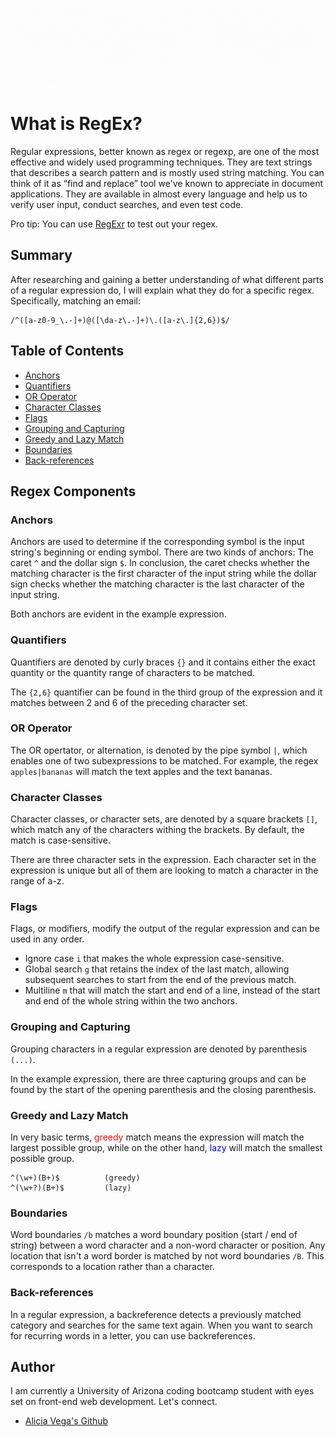 ![Banner](./assets/Learn-Regex1.gif)

# What is RegEx?

Regular expressions, better known as regex or regexp, are one of the most effective and widely used programming techniques. They are text strings that describes a search pattern and is mostly used string matching. You can think of it as “find and replace” tool we've known to appreciate in document applications. They are available in almost every language and help us to verify user input, conduct searches, and even test code.

Pro tip: You can use [RegExr](https://regexr.com/) to test out your regex.

## Summary

After researching and gaining a better understanding of what different parts of a regular expression do, I will explain what they do for a specific regex. Specifically, matching an email:

    /^([a-z0-9_\.-]+)@([\da-z\.-]+)\.([a-z\.]{2,6})$/

## Table of Contents

- [Anchors](#anchors)
- [Quantifiers](#quantifiers)
- [OR Operator](#or-operator)
- [Character Classes](#character-classes)
- [Flags](#flags)
- [Grouping and Capturing](#grouping-and-capturing)
- [Greedy and Lazy Match](#greedy-and-lazy-match)
- [Boundaries](#boundaries)
- [Back-references](#back-references)

## Regex Components

### Anchors

Anchors are used to determine if the corresponding symbol is the input string's beginning or ending symbol. There are two kinds of anchors: The caret `^` and the dollar sign `$`. In conclusion, the caret checks whether the matching character is the first character of the input string while the dollar sign checks whether the matching character is the last character of the input string.

Both anchors are evident in the example expression. 

### Quantifiers

Quantifiers are denoted by curly braces `{}` and it contains either the exact quantity or the quantity range of characters to be matched.

The `{2,6}` quantifier can be found in the third group of the expression and it matches between 2 and 6 of the preceding character set.

### OR Operator

The OR opertator, or alternation, is denoted by the pipe symbol `|`, which enables one of two subexpressions to be matched. For example, the regex `apples|bananas` will match the text apples and the text bananas.

### Character Classes

Character classes, or character sets, are denoted by a square brackets `[]`, which match any of the characters withing the brackets. By default, the match is case-sensitive.

There are three character sets in the expression. Each character set in the expression is unique but all of them are looking to match a character in the range of a-z. 

### Flags

Flags, or modifiers, modify the output of the regular expression and can be used in any order.

- Ignore case `i` that makes the whole expression case-sensitive. 
- Global search `g` that retains the index of the last match, allowing subsequent searches to start from the end of the previous match.
- Multiline `m` that will match the start and end of a line, instead of the start and end of the whole string within the two anchors.

### Grouping and Capturing

Grouping characters in a regular expression are denoted by parenthesis `(...)`. 

In the example expression, there are three capturing groups and can be found by the start of the opening parenthesis and the closing parenthesis.

### Greedy and Lazy Match

In very basic terms, <span style="color: red;">greedy</span> match means the expression will match the largest possible group, while on the other hand, <span style="color: blue;">lazy</span> will match the smallest possible group. 

    ^(\w+)(B+)$          (greedy)
    ^(\w+?)(B+)$         (lazy)

### Boundaries

Word boundaries `/b` matches a word boundary position (start / end of string) between a word character and a non-word character or position. Any location that isn't a word border is matched by not word boundaries `/B`. This corresponds to a location rather than a character.

### Back-references

In a regular expression, a backreference detects a previously matched category and searches for the same text again. When you want to search for recurring words in a letter, you can use backreferences.

## Author

I am currently a University of Arizona coding bootcamp student with eyes set on front-end web development. Let's connect. 

- [Alicia Vega's Github](https://github.com/aliciavega731)
